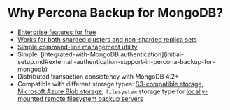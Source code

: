 # Why Percona Backup for MongoDB?

* [Enterprise features for free](comparison.md) 
* [Works for both sharded clusters and non-sharded replica sets](deployments.md)
* [Simple command-line management utility](reference/pbm-commands.md)
* Simple, [integrated-with-MongoDB authentication](initial-setup.md#external -authentication-support-in-percona-backup-for-mongodb)
* Distributed transaction consistency with MongoDB 4.2+
* Compatible with different storage types: [S3-compatible storage](details/storage-configuration.md#s3-compatible-storage), [Microsoft Azure Blob storage](details/storage-configuration.md#microsoft-azure-blob-storage), `filesystem` storage type for [locally-mounted remote filesystem backup servers](details/storage-configuration.md#remote-filesystem-server-storage)